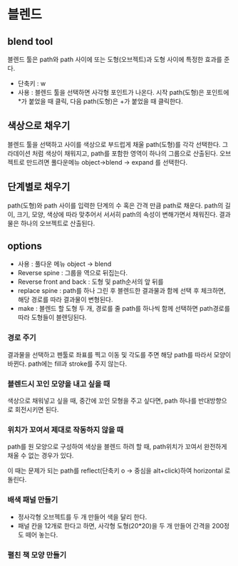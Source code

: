 # 블렌드



## blend tool

블렌드 툴은 path와 path 사이에 또는 도형(오브젝트)과 도형 사이에 특정한 효과를 준다.

- 단축키 : w
- 사용 : 블렌드 툴을 선택하면 사각형 포인트가 나온다. 시작 path(도형)은 포인트에 *가 붙었을 때 클릭, 다음 path(도형)은 +가 붙었을 때 클릭한다.



## 색상으로 채우기

블렌드 툴을 선택하고 사이를 색상으로 부드럽게 채울 path(도형)를 각각 선택한다. 그라데이션 처럼 색상이 채워지고, path를 포함한 영역이 하나의 그룹으로 산출된다. 오브젝트로 만드려면 풀다운메뉴 object->blend -> expand 를 선택한다. 



## 단계별로 채우기

path(도형)와 path 사이를 입력한 단계의 수 혹은 간격 만큼 path로 채운다. path의 길이, 크기, 모양, 색상에 따라 맞추어서 서서히 path의 속성이 변해가면서 채워진다. 결과물은 하나의 오브젝트로 산출된다. 



## options

- 사용 : 풀다운 메뉴 object -> blend
- Reverse spine : 그룹을 역으로 뒤집는다.
- Reverse front and back : 도형 및 path순서의 앞 뒤를 
- replace spine : path를 하나 그린 후 블렌드한 결과물과 함께 선택 후 체크하면, 해당 경로를 따라 결과물이 변형된다. 
- make : 블렌드 할 도형 두 개, 경로를 줄 path를 하나씩 함께 선택하면 path경로를 따라 도형들이 블렌딩된다.



### 경로 주기

결과물을 선택하고 펜툴로 좌표를 찍고 이동 및 각도를 주면 해당 path를 따라서 모양이 바뀐다. path에는 fill과 stroke를 주지 않는다. 



### 블렌드시 꼬인 모양을 내고 싶을 때

색상으로 채워넣고 싶을 때, 중간에 꼬인 모형을 주고 싶다면, path 하나를 반대방향으로 회전시키면 된다. 



### 위치가 꼬여서 제대로 작동하지 않을 때

path를 원 모양으로 구성하여 색상을 블렌드 하려 할 때, path위치가 꼬여서 완전하게 채울 수 없는 경우가 있다.

이 때는 문제가 되는 path를 reflect(단축키 o -> 중심을 alt+click)하여 horizontal 로 돌린다.



### 배색 패널 만들기

- 정사각형 오브젝트를 두 개 만들어 색을 달리 한다.
- 패널 칸을 12개로 한다고 하면, 사각형 도형(20*20)을 두 개 만들어 간격을 200정도 떼어 놓는다.



### 펼친 책 모양 만들기

